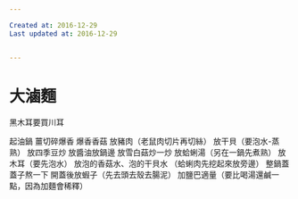 ```yaml
---

Created at: 2016-12-29
Last updated at: 2016-12-29


---
```


# 大滷麵


黑木耳要買川耳

起油鍋
薑切碎爆香
爆香香菇
放豬肉（老鼠肉切片再切絲）
放干貝（要泡水-蒸熟）
放四季豆炒
放醬油放鍋邊
放雪白菇炒一炒
放蛤蜊湯（另在一鍋先煮熟）
放木耳（要先泡水）
放泡的香菇水、泡的干貝水
（蛤蜊肉先挖起來放旁邊）
整鍋蓋蓋子熬一下
開蓋後放蝦子（先去頭去殼去腸泥）
加鹽巴適量（要比喝湯還鹹一點，因為加麵會稀釋）

